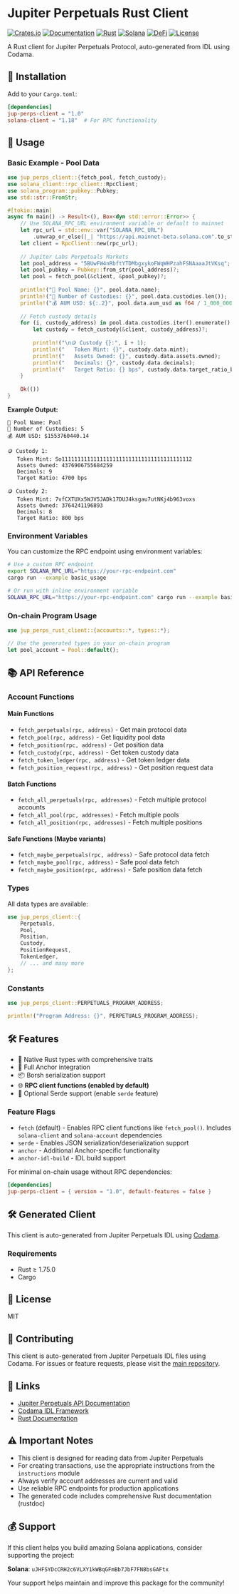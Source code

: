 # Jupiter Perpetuals Rust Client

[![Crates.io](https://img.shields.io/crates/v/jup-perps-client.svg)](https://crates.io/crates/jup-perps-client)
[![Documentation](https://img.shields.io/badge/docs-rustdoc-blue.svg)](https://docs.rs/jup-perps-client)
[![Rust](https://img.shields.io/badge/Rust-Ready-red.svg)](https://www.rust-lang.org/)
[![Solana](https://img.shields.io/badge/Solana-Ready-green.svg)](https://solana.com/)
[![DeFi](https://img.shields.io/badge/DeFi-Trading-purple.svg)](https://dev.jup.ag/docs/perp-api/)
[![License](https://img.shields.io/crates/l/jup-perps-client.svg)](https://github.com/monakki/jup-perps-client/blob/main/LICENSE)

A Rust client for Jupiter Perpetuals Protocol, auto-generated from IDL using Codama.

## 🚀 Installation

Add to your `Cargo.toml`:

```toml
[dependencies]
jup-perps-client = "1.0"
solana-client = "1.18"  # For RPC functionality
```

## 🔧 Usage

### Basic Example - Pool Data

```rust
use jup_perps_client::{fetch_pool, fetch_custody};
use solana_client::rpc_client::RpcClient;
use solana_program::pubkey::Pubkey;
use std::str::FromStr;

#[tokio::main]
async fn main() -> Result<(), Box<dyn std::error::Error>> {
    // Use SOLANA_RPC_URL environment variable or default to mainnet
    let rpc_url = std::env::var("SOLANA_RPC_URL")
        .unwrap_or_else(|_| "https://api.mainnet-beta.solana.com".to_string());
    let client = RpcClient::new(rpc_url);
    
    // Jupiter Labs Perpetuals Markets
    let pool_address = "5BUwFW4nRbftYTDMbgxykoFWqWHPzahFSNAaaaJtVKsq";
    let pool_pubkey = Pubkey::from_str(pool_address)?;
    let pool = fetch_pool(&client, &pool_pubkey)?;
    
    println!("📛 Pool Name: {}", pool.data.name);
    println!("🏦 Number of Custodies: {}", pool.data.custodies.len());
    println!("💰 AUM USD: ${:.2}", pool.data.aum_usd as f64 / 1_000_000.0);
    
    // Fetch custody details
    for (i, custody_address) in pool.data.custodies.iter().enumerate() {
        let custody = fetch_custody(&client, custody_address)?;
        
        println!("\n🪙 Custody {}:", i + 1);
        println!("   Token Mint: {}", custody.data.mint);
        println!("   Assets Owned: {}", custody.data.assets.owned);
        println!("   Decimals: {}", custody.data.decimals);
        println!("   Target Ratio: {} bps", custody.data.target_ratio_bps);
    }
    
    Ok(())
}
```

**Example Output:**
```
📛 Pool Name: Pool
🏦 Number of Custodies: 5
💰 AUM USD: $1553760440.14

🪙 Custody 1:
   Token Mint: So11111111111111111111111111111111111111112
   Assets Owned: 4376906755684259
   Decimals: 9
   Target Ratio: 4700 bps

🪙 Custody 2:
   Token Mint: 7vfCXTUXx5WJV5JADk17DUJ4ksgau7utNKj4b963voxs
   Assets Owned: 3764241196893
   Decimals: 8
   Target Ratio: 800 bps
```

### Environment Variables

You can customize the RPC endpoint using environment variables:

```bash
# Use a custom RPC endpoint
export SOLANA_RPC_URL="https://your-rpc-endpoint.com"
cargo run --example basic_usage

# Or run with inline environment variable
SOLANA_RPC_URL="https://your-rpc-endpoint.com" cargo run --example basic_usage
```

### On-chain Program Usage

```rust
use jup_perps_rust_client::{accounts::*, types::*};

// Use the generated types in your on-chain program
let pool_account = Pool::default();
```

## 📚 API Reference

### Account Functions

#### Main Functions
- `fetch_perpetuals(rpc, address)` - Get main protocol data
- `fetch_pool(rpc, address)` - Get liquidity pool data  
- `fetch_position(rpc, address)` - Get position data
- `fetch_custody(rpc, address)` - Get token custody data
- `fetch_token_ledger(rpc, address)` - Get token ledger data
- `fetch_position_request(rpc, address)` - Get position request data

#### Batch Functions
- `fetch_all_perpetuals(rpc, addresses)` - Fetch multiple protocol accounts
- `fetch_all_pool(rpc, addresses)` - Fetch multiple pools
- `fetch_all_position(rpc, addresses)` - Fetch multiple positions

#### Safe Functions (Maybe variants)
- `fetch_maybe_perpetuals(rpc, address)` - Safe protocol data fetch
- `fetch_maybe_pool(rpc, address)` - Safe pool data fetch
- `fetch_maybe_position(rpc, address)` - Safe position data fetch

### Types

All data types are available:

```rust
use jup_perps_client::{
    Perpetuals,
    Pool, 
    Position,
    Custody,
    PositionRequest,
    TokenLedger,
    // ... and many more
};
```

### Constants

```rust
use jup_perps_client::PERPETUALS_PROGRAM_ADDRESS;

println!("Program Address: {}", PERPETUALS_PROGRAM_ADDRESS);
```

## 🛠️ Features

- 🦀 Native Rust types with comprehensive traits
- 🔗 Full Anchor integration
- 📦 Borsh serialization support
- 🌐 **RPC client functions (enabled by default)**
- 🔄 Optional Serde support (enable `serde` feature)

### Feature Flags

- `fetch` (default) - Enables RPC client functions like `fetch_pool()`. Includes `solana-client` and `solana-account` dependencies
- `serde` - Enables JSON serialization/deserialization support
- `anchor` - Additional Anchor-specific functionality
- `anchor-idl-build` - IDL build support

For minimal on-chain usage without RPC dependencies:

```toml
[dependencies]
jup-perps-client = { version = "1.0", default-features = false }
```

## 🛠️ Generated Client

This client is auto-generated from Jupiter Perpetuals IDL using [Codama](https://github.com/codama-idl/codama).

### Requirements

- Rust ≥ 1.75.0
- Cargo

## 📄 License

MIT

## 🤝 Contributing

This client is auto-generated from Jupiter Perpetuals IDL files using Codama.
For issues or feature requests, please visit the [main repository](https://github.com/monakki/jup-perps-client).

## 🔗 Links

- [Jupiter Perpetuals API Documentation](https://dev.jup.ag/docs/perp-api/)
- [Codama IDL Framework](https://github.com/codama-idl/codama)
- [Rust Documentation](https://docs.rs/jup-perps-client)

## ⚠️ Important Notes

- This client is designed for reading data from Jupiter Perpetuals
- For creating transactions, use the appropriate instructions from the `instructions` module
- Always verify account addresses are current and valid
- Use reliable RPC endpoints for production applications
- The generated code includes comprehensive Rust documentation (rustdoc)

## 💰 Support

If this client helps you build amazing Solana applications, consider supporting the project:

**Solana**: `uJHFSYDcCRH2c6VLXY1kWBqGFmBb7JbF7FN8bsGAFtx`

Your support helps maintain and improve this package for the community!